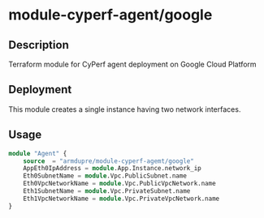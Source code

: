# module-cyperf-agent/google

## Description
Terraform module for CyPerf agent deployment on Google Cloud Platform

## Deployment
This module creates a single instance having two network interfaces.

## Usage
```tf
module "Agent" {
	source  = "armdupre/module-cyperf-agemt/google"
	AppEth0IpAddress = module.App.Instance.network_ip
	Eth0SubnetName = module.Vpc.PublicSubnet.name
	Eth0VpcNetworkName = module.Vpc.PublicVpcNetwork.name
	Eth1SubnetName = module.Vpc.PrivateSubnet.name
	Eth1VpcNetworkName = module.Vpc.PrivateVpcNetwork.name
}
```